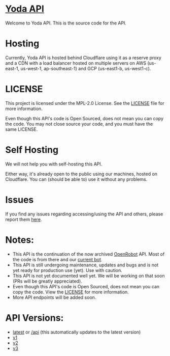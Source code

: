 # [Yoda API](https://api.yodabot.xyz/)
Welcome to Yoda API. This is the source code for the API.

# Hosting
Currently, Yoda API is hosted behind Cloudflare using it as a reserve proxy and a CDN with a load balancer hosted on multiple servers on AWS (us-east-1, us-west-1, ap-southeast-1) and GCP (us-east1-b, us-west1-c). 

# LICENSE
This project is licensed under the MPL-2.0 License. See the [LICENSE](LICENSE) file for more information.

Even though this API's code is Open Sourced, does not mean you can copy the code. You may not close source your code, and you must have the same LICENSE.

# Self Hosting
We will not help you with self-hosting this API.

Either way, it's already open to the public using our machines, hosted on Cloudflare. You can (should be able to) use it without any problems.

# Issues
If you find any issues regarding accessing/using the API and others, please report them [here](https://github.com/YodaBotOS/API/issues/new).

# Notes:
- This API is the continuation of the now archived [OpenRobot](https://github.com/OpenRobot) API. Most of the code is from there and our [current bot](https://github.com/YodaBotOS/YodaBot).
- This API is still undergoing maintenance, updates and bugs and is not yet ready for production use (yet). Use with caution.
- This API is not yet documented well yet. We will be working on that soon (PRs will be greatly appreciated). 
- Even though this API's code is Open Sourced, does not mean you can copy the code. View the [LICENSE](#license) for more information.
- More API endpoints will be added soon.

# API Versions:
- [latest](https://api.yodabot.xyz/v/latest) or [/api](https://api.yodabot.xyz/api) (this automatically updates to the latest version)
- [v1](https://api.yodabot.xyz/v/1)
- [v2](https://api.yodabot.xyz/v/2)
- [v3](https://api.yodabot.xyz/v/3)
